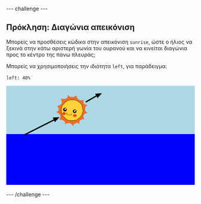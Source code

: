 \--- challenge \---

## Πρόκληση: Διαγώνια απεικόνιση

Μπορείς να προσθέσεις κώδικα στην απεικόνιση `sunrise`, ώστε ο ήλιος να ξεκινά στην κάτω αριστερή γωνία του ουρανού και να κινείται διαγώνια προς το κέντρο της πάνω πλευράς;

Μπορείς να χρησιμοποιήσεις την ιδιότητα `left`, για παράδειγμα:

    left: 40%˙
    

![screenshot](images/sunrise-left.png)

\--- /challenge \---